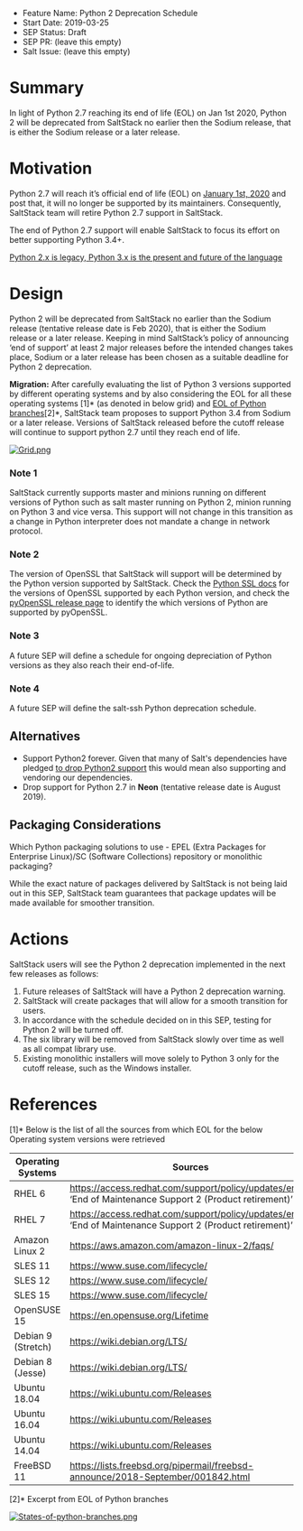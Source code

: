 - Feature Name: Python 2 Deprecation Schedule
- Start Date: 2019-03-25
- SEP Status: Draft
- SEP PR: (leave this empty)
- Salt Issue: (leave this empty)



# Summary
[summary]: #summary

In light of Python 2.7 reaching its end of life (EOL) on Jan 1st 2020, Python 2
will be deprecated from SaltStack no earlier then the Sodium release, that is
either the Sodium release or a later release.


# Motivation
[motivation]: #motivation

Python 2.7 will reach it’s official end of life (EOL) on [January 1st,
2020](https://devguide.python.org/#branchstatus) and post that, it will no
longer be supported by its maintainers. Consequently, SaltStack team will
retire Python 2.7 support in SaltStack.

The end of Python 2.7 support will enable SaltStack to focus its effort on
better supporting Python 3.4+.

[Python 2.x is legacy, Python 3.x is the present and future of the
language](https://wiki.python.org/moin/Python2orPython3)


# Design
[design]: #detailed-design

Python 2 will be deprecated from SaltStack no earlier than the Sodium release
(tentative release date is Feb 2020), that is either the Sodium release or a
later release. Keeping in mind SaltStack’s policy of announcing ‘end of
support’ at least 2 major releases before the intended changes takes place,
Sodium or a later release has been chosen as a suitable deadline for Python 2
deprecation.

**Migration:** After carefully evaluating the list of Python 3 versions
supported by different operating systems and by also considering the EOL for
all these operating systems [1]* (as denoted in below grid) and [EOL of Python
branches](https://devguide.python.org/#branchstatus)[2]*, SaltStack team
proposes to support Python 3.4 from Sodium or a later release. Versions of
SaltStack released before the cutoff release will continue to support python
2.7 until they reach end of life.

[![Grid.png](https://i.postimg.cc/V62Wh9nY/Grid.png)](https://postimg.cc/xJymJz67)

### Note 1

SaltStack currently supports master and minions running on different
versions of Python such as salt master running on Python 2, minion running on
Python 3 and vice versa. This support will not change in this transition as a
change in Python interpreter does not mandate a change in network protocol.

### Note 2

The version of OpenSSL that SaltStack will support will be determined
by the Python version supported by SaltStack. Check the [Python SSL
docs](https://docs.python.org/3/library/ssl.html) for the versions of OpenSSL
supported by each Python version, and check the [pyOpenSSL release
page](https://pypi.org/project/pyOpenSSL/#history) to identify the which
versions of Python are supported by pyOpenSSL.

### Note 3

A future SEP will define a schedule for ongoing depreciation of Python versions as they also reach their end-of-life.

### Note 4

A future SEP will define the salt-ssh Python deprecation schedule.

## Alternatives
[alternatives]: #alternatives

- Support Python2 forever. Given that many of Salt's dependencies have pledged [to drop Python2 support](https://python3statement.org/) this would mean also supporting and vendoring our dependencies.
- Drop support for Python 2.7 in **Neon** (tentative release date is August 2019).

## Packaging Considerations
[Packaging]: #Packaging-Considerations

Which Python packaging solutions to use - EPEL (Extra Packages for Enterprise
Linux)/SC (Software Collections) repository or monolithic packaging? 

While the exact nature of packages delivered by SaltStack is not being laid out
in this SEP, SaltStack team guarantees that package updates will be made
available for smoother transition.


# Actions
[Actions]: #Actions

SaltStack users will see the Python 2 deprecation implemented in the next few
releases as follows: 

1. Future releases of SaltStack will have a Python 2 deprecation warning.
2. SaltStack will create packages that will allow for a smooth transition for users.
3. In accordance with the schedule decided on in this SEP, testing for Python 2
   will be turned off.
4. The six library will be removed from SaltStack slowly over time as well as
   all compat library use.
5. Existing monolithic installers will move solely to Python 3 only for the
   cutoff release, such as the Windows installer.
 

# References
[References]: #References

[1]* Below is the list of all the sources from which EOL for the below
Operating system versions were retrieved 

|Operating Systems                          |Sources                         |
|-------------------------------|-----------------------------|
|RHEL 6              |https://access.redhat.com/support/policy/updates/errata ‘End of Maintenance Support 2 (Product retirement)’ |
|RHEL 7              | https://access.redhat.com/support/policy/updates/errata ‘End of Maintenance Support 2 (Product retirement)’ |
|Amazon Linux 2      | https://aws.amazon.com/amazon-linux-2/faqs/ |
|SLES 11             | https://www.suse.com/lifecycle/ |
|SLES 12             | https://www.suse.com/lifecycle/ |
|SLES 15             | https://www.suse.com/lifecycle/ |
|OpenSUSE 15         | https://en.opensuse.org/Lifetime |
|Debian 9 (Stretch)  | https://wiki.debian.org/LTS/ |
|Debian 8 (Jesse)    | https://wiki.debian.org/LTS/ |
|Ubuntu 18.04        | https://wiki.ubuntu.com/Releases |
|Ubuntu 16.04        | https://wiki.ubuntu.com/Releases |
|Ubuntu 14.04        | https://wiki.ubuntu.com/Releases |
|FreeBSD 11          | https://lists.freebsd.org/pipermail/freebsd-announce/2018-September/001842.html |


[2]*  Excerpt from EOL of Python branches 

[![States-of-python-branches.png](https://i.postimg.cc/sXrxxvYV/States-of-python-branches.png)](https://postimg.cc/Mc9qrZ34)
